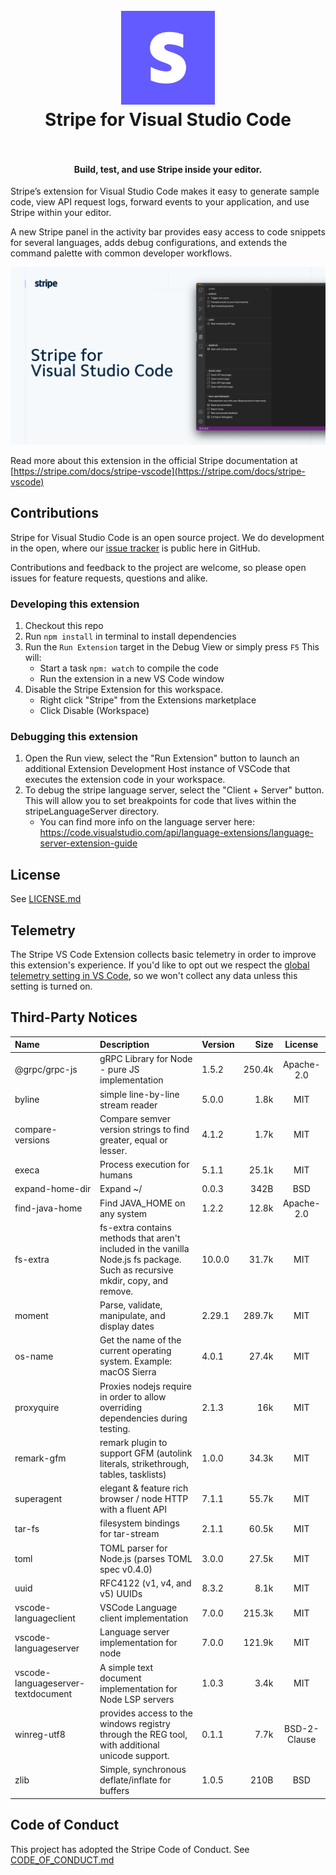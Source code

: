 <h1 align="center">
  <br>
    <img src="https://github.com/stripe/vscode-stripe/blob/master/resources/logo.png?raw=true" alt="logo" width="150">
  <br>
  Stripe for Visual Studio Code
  <br>
  <br>
</h1>

<h4 align="center">Build, test, and use Stripe inside your editor.</h4>

Stripe’s extension for Visual Studio Code makes it easy to generate sample code, view API request logs, forward events to your application, and use Stripe within your editor.

A new Stripe panel in the activity bar provides easy access to code snippets for several languages, adds debug configurations, and extends the command palette with common developer workflows.

![Stripe](resources/extension.png)

Read more about this extension in the official Stripe documentation at [https://stripe.com/docs/stripe-vscode](https://stripe.com/docs/stripe-vscode)

## Contributions

Stripe for Visual Studio Code is an open source project. We do development in the open, where our [issue tracker](https://github.com/stripe/vscode-stripe/issues) is public here in GitHub.

Contributions and feedback to the project are welcome, so please open issues for feature requests, questions and alike.

### Developing this extension

1. Checkout this repo
1. Run `npm install` in terminal to install dependencies
1. Run the `Run Extension` target in the Debug View or simply press `F5` This will:
   - Start a task `npm: watch` to compile the code
   - Run the extension in a new VS Code window
1. Disable the Stripe Extension for this workspace.
   - Right click "Stripe" from the Extensions marketplace
   - Click Disable (Workspace)

### Debugging this extension

1. Open the Run view, select the "Run Extension" button to launch an additional Extension Development Host instance of VSCode that executes the extension code in your workspace.
1. To debug the stripe language server, select the "Client + Server" button. This will allow you to set breakpoints for code that lives within the stripeLanguageServer directory.
   - You can find more info on the language server here: https://code.visualstudio.com/api/language-extensions/language-server-extension-guide

## License

See [LICENSE.md](LICENSE.md)

## Telemetry

The Stripe VS Code Extension collects basic telemetry in order to improve this extension's experience. If you'd like to opt out we respect the [global telemetry setting in VS Code](https://code.visualstudio.com/docs/getstarted/telemetry), so we won't collect any data unless this setting is turned on.

## Third-Party Notices

| Name                               | Description                                                                                                                  | Version |   Size |    License   |
| :--------------------------------- | :--------------------------------------------------------------------------------------------------------------------------- | :------ | -----: | :----------: |
| @grpc/grpc-js                      | gRPC Library for Node - pure JS implementation                                                                               | 1.5.2   | 250.4k |  Apache-2.0  |
| byline                             | simple line-by-line stream reader                                                                                            | 5.0.0   |   1.8k |      MIT     |
| compare-versions                   | Compare semver version strings to find greater, equal or lesser.                                                             | 4.1.2   |   1.7k |      MIT     |
| execa                              | Process execution for humans                                                                                                 | 5.1.1   |  25.1k |      MIT     |
| expand-home-dir                    | Expand ~/                                                                                                                    | 0.0.3   |   342B |      BSD     |
| find-java-home                     | Find JAVA_HOME on any system                                                                                                 | 1.2.2   |  12.8k |  Apache-2.0  |
| fs-extra                           | fs-extra contains methods that aren't included in the vanilla Node.js fs package. Such as recursive mkdir, copy, and remove. | 10.0.0  |  31.7k |      MIT     |
| moment                             | Parse, validate, manipulate, and display dates                                                                               | 2.29.1  | 289.7k |      MIT     |
| os-name                            | Get the name of the current operating system. Example: macOS Sierra                                                          | 4.0.1   |  27.4k |      MIT     |
| proxyquire                         | Proxies nodejs require in order to allow overriding dependencies during testing.                                             | 2.1.3   |    16k |      MIT     |
| remark-gfm                         | remark plugin to support GFM (autolink literals, strikethrough, tables, tasklists)                                           | 1.0.0   |  34.3k |      MIT     |
| superagent                         | elegant & feature rich browser / node HTTP with a fluent API                                                                 | 7.1.1   |  55.7k |      MIT     |
| tar-fs                             | filesystem bindings for tar-stream                                                                                           | 2.1.1   |  60.5k |      MIT     |
| toml                               | TOML parser for Node.js (parses TOML spec v0.4.0)                                                                            | 3.0.0   |  27.5k |      MIT     |
| uuid                               | RFC4122 (v1, v4, and v5) UUIDs                                                                                               | 8.3.2   |   8.1k |      MIT     |
| vscode-languageclient              | VSCode Language client implementation                                                                                        | 7.0.0   | 215.3k |      MIT     |
| vscode-languageserver              | Language server implementation for node                                                                                      | 7.0.0   | 121.9k |      MIT     |
| vscode-languageserver-textdocument | A simple text document implementation for Node LSP servers                                                                   | 1.0.3   |   3.4k |      MIT     |
| winreg-utf8                        | provides access to the windows registry through the REG tool, with additional unicode support.                               | 0.1.1   |   7.7k | BSD-2-Clause |
| zlib                               | Simple, synchronous deflate/inflate for buffers                                                                              | 1.0.5   |   210B |      BSD     |

## Code of Conduct

This project has adopted the Stripe Code of Conduct. See [CODE_OF_CONDUCT.md](CODE_OF_CONDUCT.md)
